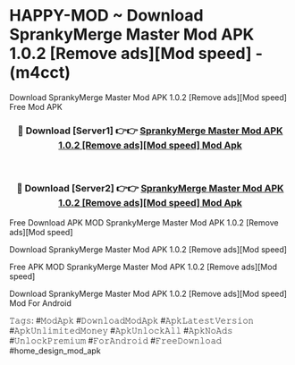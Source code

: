 # HAPPY-MOD ~ Download SprankyMerge Master Mod APK 1.0.2 [Remove ads][Mod speed] - (m4cct)
Download SprankyMerge Master Mod APK 1.0.2 [Remove ads][Mod speed] Free Mod APK

<div align="center">
<h3>🔴 Download [Server1] 👉👉 <a href="https://apk-comot.site?title=SprankyMerge_Master_Mod_APK_1.0.2_[Remove_ads][Mod_speed]">SprankyMerge Master Mod APK 1.0.2 [Remove ads][Mod speed] Mod Apk</a></h3><br>

<h3>🔴 Download [Server2] 👉👉 <a href="https://apk-comot.site?title=SprankyMerge_Master_Mod_APK_1.0.2_[Remove_ads][Mod_speed]">SprankyMerge Master Mod APK 1.0.2 [Remove ads][Mod speed] Mod Apk</a></h3>
</div>


Free Download APK MOD SprankyMerge Master Mod APK 1.0.2 [Remove ads][Mod speed]

Download SprankyMerge Master Mod APK 1.0.2 [Remove ads][Mod speed] 

Free APK MOD SprankyMerge Master Mod APK 1.0.2 [Remove ads][Mod speed] 

Download SprankyMerge Master Mod APK 1.0.2 [Remove ads][Mod speed] Mod For Android

𝚃𝚊𝚐𝚜: #𝙼𝚘𝚍𝙰𝚙𝚔 #𝙳𝚘𝚠𝚗𝚕𝚘𝚊𝚍𝙼𝚘𝚍𝙰𝚙𝚔 #𝙰𝚙𝚔𝙻𝚊𝚝𝚎𝚜𝚝𝚅𝚎𝚛𝚜𝚒𝚘𝚗 #𝙰𝚙𝚔𝚄𝚗𝚕𝚒𝚖𝚒𝚝𝚎𝚍𝙼𝚘𝚗𝚎𝚢 #𝙰𝚙𝚔𝚄𝚗𝚕𝚘𝚌𝚔𝙰𝚕𝚕 #𝙰𝚙𝚔𝙽𝚘𝙰𝚍𝚜 #𝚄𝚗𝚕𝚘𝚌𝚔𝙿𝚛𝚎𝚖𝚒𝚞𝚖 #𝙵𝚘𝚛𝙰𝚗𝚍𝚛𝚘𝚒𝚍 #𝙵𝚛𝚎𝚎𝙳𝚘𝚠𝚗𝚕𝚘𝚊𝚍 #home_design_mod_apk